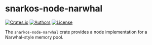 # snarkos-node-narwhal

[![Crates.io](https://img.shields.io/crates/v/snarkos-node-narwhal.svg?color=neon)](https://crates.io/crates/snarkos-node-narwhal)
[![Authors](https://img.shields.io/badge/authors-Aleo-orange.svg)](https://aleo.org)
[![License](https://img.shields.io/badge/License-Apache%202.0-blue.svg)](./LICENSE.md)

The `snarkos-node-narwhal` crate provides a node implementation for a Narwhal-style memory pool.
